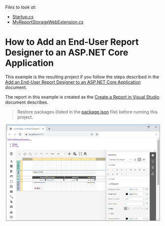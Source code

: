 <!-- default file list -->
*Files to look at*:
* [Startup.cs](./CS/EndUserDesignerExample/Startup.cs) 
* [MyReportStorageWebExtension.cs](./CS/EndUserDesignerExample/Services/MyReportStorageWebExtension.cs)
<!-- default file list end -->

# How to Add an End-User Report Designer to an ASP.NET Core Application

This example is the resulting project if you follow the steps described in the [Add an End-User Report Designer to an ASP.NET Core Application](https://docs.devexpress.com/XtraReports/400042) document.

The report in this example is created as the [Create a Report in Visual Studio](docs.devexpress.devx/XtraReports/14989#table-report) document describes.

> Restore packages (listed in the [package.json](./CS/EndUserDesignerExample/package.json) file) before running this project.

![](images/screenshot.png)